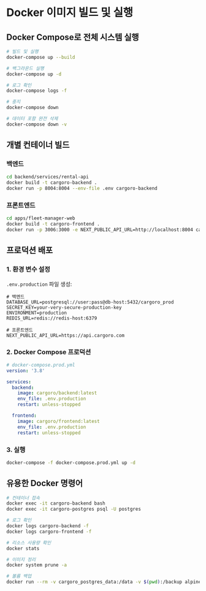 # Docker 이미지 빌드 및 실행

## Docker Compose로 전체 시스템 실행

```bash
# 빌드 및 실행
docker-compose up --build

# 백그라운드 실행
docker-compose up -d

# 로그 확인
docker-compose logs -f

# 중지
docker-compose down

# 데이터 포함 완전 삭제
docker-compose down -v
```

## 개별 컨테이너 빌드

### 백엔드

```bash
cd backend/services/rental-api
docker build -t cargoro-backend .
docker run -p 8004:8004 --env-file .env cargoro-backend
```

### 프론트엔드

```bash
cd apps/fleet-manager-web
docker build -t cargoro-frontend .
docker run -p 3006:3000 -e NEXT_PUBLIC_API_URL=http://localhost:8004 cargoro-frontend
```

## 프로덕션 배포

### 1. 환경 변수 설정

`.env.production` 파일 생성:

```env
# 백엔드
DATABASE_URL=postgresql://user:pass@db-host:5432/cargoro_prod
SECRET_KEY=your-very-secure-production-key
ENVIRONMENT=production
REDIS_URL=redis://redis-host:6379

# 프론트엔드
NEXT_PUBLIC_API_URL=https://api.cargoro.com
```

### 2. Docker Compose 프로덕션

```yaml
# docker-compose.prod.yml
version: '3.8'

services:
  backend:
    image: cargoro/backend:latest
    env_file: .env.production
    restart: unless-stopped

  frontend:
    image: cargoro/frontend:latest
    env_file: .env.production
    restart: unless-stopped
```

### 3. 실행

```bash
docker-compose -f docker-compose.prod.yml up -d
```

## 유용한 Docker 명령어

```bash
# 컨테이너 접속
docker exec -it cargoro-backend bash
docker exec -it cargoro-postgres psql -U postgres

# 로그 확인
docker logs cargoro-backend -f
docker logs cargoro-frontend -f

# 리소스 사용량 확인
docker stats

# 이미지 정리
docker system prune -a

# 볼륨 백업
docker run --rm -v cargoro_postgres_data:/data -v $(pwd):/backup alpine tar czf /backup/postgres_backup.tar.gz -C /data .
```
